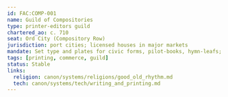 ```yaml
---
id: FAC:COMP-001
name: Guild of Compositories
type: printer-editors guild
chartered_ao: c. 710
seat: Ord City (Compository Row)
jurisdiction: port cities; licensed houses in major markets
mandate: Set type and plates for civic forms, pilot-books, hymn-leafs; license temple-approved recensions; publish secular works.
tags: [printing, commerce, guild]
status: Stable
links:
  religion: canon/systems/religions/good_old_rhythm.md
  tech: canon/systems/tech/writing_and_printing.md
---
```

